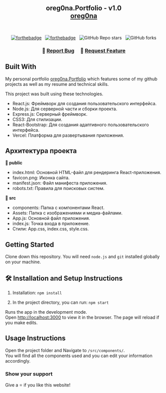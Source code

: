 <h2 align="center">
  oreg0na.Portfolio - v1.0<br/>
  <a href="https://oregona.promirea.ru/" target="_blank">oreg0na</a>
</h2>
<br/>

<center>

[![forthebadge](https://forthebadge.com/images/badges/made-with-javascript.svg)](https://forthebadge.com) &nbsp;
[![forthebadge](https://forthebadge.com/images/badges/open-source.svg)](https://forthebadge.com) &nbsp;
![GitHub Repo stars](https://img.shields.io/github/stars/oreg0na/oreg0na.Portfolio?color=red&logo=github&style=for-the-badge) &nbsp;
![GitHub forks](https://img.shields.io/github/forks/oreg0na/oreg0na.Portfolio?color=red&logo=github&style=for-the-badge)

</center>

<h3 align="center">
    🔹
    <a href="https://github.com/oreg0na/oreg0na.Portfolio/issues">Report Bug</a> &nbsp; &nbsp;
    🔹
    <a href="https://github.com/oreg0na/oreg0na.Portfolio/issues">Request Feature</a>
</h3>

## Built With

My personal portfolio <a href="https://oregona.promirea.ru/" target="_blank">oreg0na.Portfolio</a> which features some of my github projects as well as my resume and technical skills.<br/>

This project was built using these technologies.

- React.js: Фреймворк для создания пользовательского интерфейса.
- Node.js: Для серверной части и сборки проекта.
- Express.js: Серверный фреймворк.
- CSS3: Для стилизации.
- React-Bootstrap: Для создания адаптивного пользовательского интерфейса.
- Vercel: Платформа для развертывания приложения.

## Архитектура проекта

**📖 public**
- index.html: Основной HTML-файл для рендеринга React-приложения.
- favicon.png: Иконка сайта.
- manifest.json: Файл манифеста приложения.
- robots.txt: Правила для поисковых систем.

**🎨 src**
- components: Папка с компонентами React.
- Assets: Папка с изображениями и медиа-файлами.
- App.js: Основной файл приложения.
- index.js: Точка входа в приложение.
- Стили: App.css, index.css, style.css.

## Getting Started

Clone down this repository. You will need `node.js` and `git` installed globally on your machine.

## 🛠 Installation and Setup Instructions

1. Installation: `npm install`

2. In the project directory, you can run: `npm start`

Runs the app in the development mode.\
Open [http://localhost:3000](http://localhost:3000) to view it in the browser.
The page will reload if you make edits.

## Usage Instructions

Open the project folder and Navigate to `/src/components/`. <br/>
You will find all the components used and you can edit your information accordingly.

### Show your support
Give a ⭐ if you like this website!
